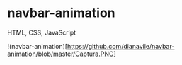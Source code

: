 # navbar-animation
HTML, CSS, JavaScript

!(navbar-animation)[https://github.com/dianavile/navbar-animation/blob/master/Captura.PNG]
